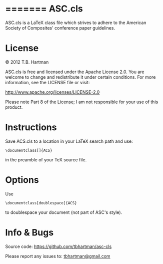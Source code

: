 =======
ASC.cls
=======

ASC.cls is a LaTeX class file which strives to adhere to the American Society
of Composites' conference paper guidelines.


License
=======

© 2012 T.B. Hartman

ASC.cls is free and licensed under the Apache License 2.0.  You are welcome to
change and redistribute it under certain conditions.  For more information, see
the LICENSE file or visit:

http://www.apache.org/licenses/LICENSE-2.0

Please note Part 8 of the License; I am not responsible for your use of this
product.

Instructions
============

Save ACS.cls to a location in your LaTeX search path and use:

    \documentclass[]{ACS}

in the preamble of your TeX source file.


Options
=======

Use 

    \documentclass[doublespace]{ACS}
    
to doublespace your document (not part of ASC's style).

Info & Bugs
===========

Source code:
    https://github.com/tbhartman/asc-cls

Please report any issues to:
    tbhartman@gmail.com
